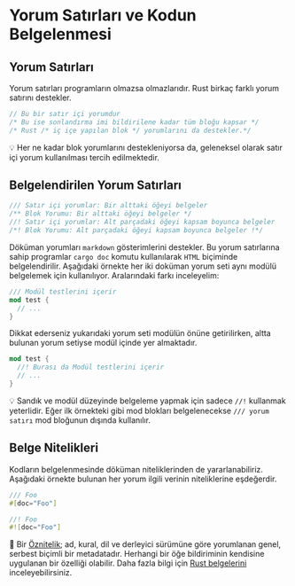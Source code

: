 # Yorum Satırları ve Kodun Belgelenmesi
## Yorum Satırları
Yorum satırları programların olmazsa olmazlarıdır. Rust birkaç farklı yorum satırını destekler.

```Rust
// Bu bir satır içi yorumdur
/* Bu ise sonlandırma imi bildirilene kadar tüm bloğu kapsar */
/* Rust /* iç içe yapılan blok */ yorumlarını da destekler.*/
````

💡 Her ne kadar blok yorumlarını destekleniyorsa da, geleneksel olarak satır içi yorum kullanılması tercih edilmektedir.

## Belgelendirilen Yorum Satırları
```Rust
/// Satır içi yorumlar: Bir alttaki öğeyi belgeler
/** Blok Yorumu: Bir alttaki öğeyi belgeler */
//! Satır içi yorumlar: Alt parçadaki öğeyi kapsam boyunca belgeler
/*! Blok Yorumu: Alt parçadaki öğeyi kapsam boyunca belgeler !*/
````
Döküman yorumları `markdown` gösterimlerini destekler. Bu yorum satırlarına sahip programlar `cargo doc` komutu kullanılarak `HTML` biçiminde belgelendirilir. Aşağıdaki örnekte her iki doküman yorum seti aynı modülü belgelemek için kullanılıyor. Aralarındaki farkı  inceleyelim:
```Rust
/// Modül testlerini içerir 
mod test { 
  // ... 
} 
````
Dikkat ederseniz yukarıdaki yorum seti modülün önüne getirilirken, altta bulunan yorum setiyse modül içinde yer almaktadır.

```Rust
mod test { 
  //! Burası da Modül testlerini içerir 
  // ... 
}
````

💡 Sandık ve modül düzeyinde belgeleme yapmak için sadece `//!` kullanmak yeterlidir. Eğer ilk örnekteki gibi mod blokları belgelenecekse   `/// yorum satırı` mod bloğunun dışında kullanılır.

## Belge Nitelikleri
Kodların belgelenmesinde döküman niteliklerinden de yararlanabiliriz. Aşağıdaki örnekte bulunan her yorum ilgili verinin niteliklerine eşdeğerdir.

```Rust
/// Foo 
#[doc="Foo"] 

//! Foo 
#![doc="Foo"]
````

🔎 Bir [Öznitelik](https://doc.rust-lang.org/reference.html#attributes); ad, kural, dil ve derleyici sürümüne göre yorumlanan genel, serbest biçimli bir metadatadır. Herhangi bir öğe bildiriminin kendisine uygulanan bir özelliği olabilir. 
Daha fazla bilgi için [Rust belgelerini](https://doc.rust-lang.org/1.30.0/book/first-edition/documentation.html) inceleyebilirsiniz.
